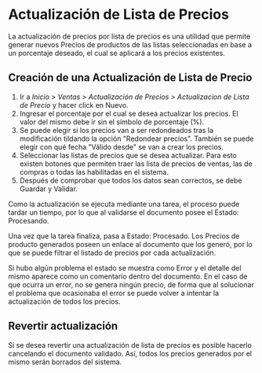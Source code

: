 # Actualización de Lista de Precios

La actualización de precios por lista de precios es una utilidad que permite generar nuevos Precios de productos de las listas seleccionadas en base a un porcentaje deseado, el cual se aplicará a los precios existentes.


## Creación de una Actualización de Lista de Precio

1. Ir a *Inicio > Ventas > Actualización de Precios > Actualizacion de Lista de Precio* y hacer click en Nuevo.
2. Ingresar el porcentaje por el cual se desea actualizar los precios. El valor del mismo debe ir sin el símbolo de porcentaje (%).
3. Se puede elegir si los precios van a ser redondeados tras la modificación tildando la opción "Redondear precios". También se puede elegir con qué fecha "Válido desde" se van a crear los precios.
4. Seleccionar las listas de precios que se desea actualizar. Para esto existen botones que permiten traer las lista de precios de ventas, las de compras o todas las habilitadas en el sistema.
5. Después de comprobar que todos los datos sean correctos, se debe Guardar y Validar.

Como la actualización se ejecuta mediante una tarea, el proceso puede tardar un tiempo, por lo que al validarse el documento posee el Estado: Procesando.

Una vez que la tarea finaliza, pasa a Estado: Procesado. Los Precios de producto generados poseen un enlace al documento que los generó, por lo que se puede filtrar el listado de precios por cada actualización.

Si hubo algún problema el estado se muestra como Error y el detalle del mismo aparece como un comentario dentro del documento. En el caso de que ocurra un error, no se genera ningún precio, de forma que al solucionar el problema que ocasionaba el error se puede volver a intentar la actualización de todos los precios.

## Revertir actualización

Si se desea revertir una actualización de lista de precios es posible hacerlo cancelando el documento validado. Así, todos los precios generados por el mismo serán borrados del sistema.
